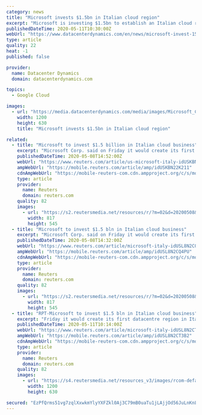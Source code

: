```yaml
---
category: news
title: "Microsoft invests $1.5bn in Italian cloud region"
excerpt: "Microsoft is investing $1.5bn to establish an Italian cloud region in Milan, according to Reuters. In February, Microsoft promised declared it was to invest in Europe with a $1bn injection into its Polish business coinciding with the opening of a new data center."
publishedDateTime: 2020-05-11T10:30:00Z
webUrl: "https://www.datacenterdynamics.com/en/news/microsoft-invest-15bn-italian-cloud-region/"
type: article
quality: 22
heat: -1
published: false

provider:
  name: Datacenter Dynamics
  domain: datacenterdynamics.com

topics:
  - Google Cloud

images:
  - url: "https://media.datacenterdynamics.com/media/images/Microsoft_Cloud.2e16d0ba.fill-1200x630.jpg"
    width: 1200
    height: 630
    title: "Microsoft invests $1.5bn in Italian cloud region"

related:
  - title: "Microsoft to invest $1.5 billion in Italian cloud business"
    excerpt: "Microsoft Corp. said on Friday it would create its first datacentre region in Italy under a $1.5 billion investment plan as the U.S. company expands its cloud computing services to more locations across the world."
    publishedDateTime: 2020-05-08T14:52:00Z
    webUrl: "https://www.reuters.com/article/us-microsoft-italy-idUSKBN22K211"
    ampWebUrl: "https://mobile.reuters.com/article/amp/idUSKBN22K211"
    cdnAmpWebUrl: "https://mobile-reuters-com.cdn.ampproject.org/c/s/mobile.reuters.com/article/amp/idUSKBN22K211"
    type: article
    provider:
      name: Reuters
      domain: reuters.com
    quality: 82
    images:
      - url: "https://s2.reutersmedia.net/resources/r/?m=02&d=20200508&t=2&i=1517951945&w=&fh=545px&fw=&ll=&pl=&sq=&r=LYNXMPEG471BI"
        width: 817
        height: 545
  - title: "Microsoft to invest $1.5 bln in Italian cloud business"
    excerpt: "Microsoft Corp. said on Friday it would create its first datacentre region in Italy under a $1.5 billion investment plan as the U.S. company expands its cloud computing services to more locations across the world."
    publishedDateTime: 2020-05-08T14:32:00Z
    webUrl: "https://www.reuters.com/article/microsoft-italy-idUSL8N2CQ4PU"
    ampWebUrl: "https://mobile.reuters.com/article/amp/idUSL8N2CQ4PU"
    cdnAmpWebUrl: "https://mobile-reuters-com.cdn.ampproject.org/c/s/mobile.reuters.com/article/amp/idUSL8N2CQ4PU"
    type: article
    provider:
      name: Reuters
      domain: reuters.com
    quality: 82
    images:
      - url: "https://s2.reutersmedia.net/resources/r/?m=02&d=20200508&t=2&i=1517951945&w=&fh=545px&fw=&ll=&pl=&sq=&r=LYNXMPEG471BI"
        width: 817
        height: 545
  - title: "RPT-Microsoft to invest $1.5 bln in Italian cloud business"
    excerpt: "Friday it would create its first datacentre region in Italy under a $1.5 billion investment plan as the U.S. company expands its cloud computing services to more locations across the world. Microsoft’s rival Amazon Web Services last week opened a datacentre region in Milan,"
    publishedDateTime: 2020-05-11T10:14:00Z
    webUrl: "https://www.reuters.com/article/microsoft-italy-idUSL8N2CT3B2"
    ampWebUrl: "https://mobile.reuters.com/article/amp/idUSL8N2CT3B2"
    cdnAmpWebUrl: "https://mobile-reuters-com.cdn.ampproject.org/c/s/mobile.reuters.com/article/amp/idUSL8N2CT3B2"
    type: article
    provider:
      name: Reuters
      domain: reuters.com
    quality: 82
    images:
      - url: "https://s4.reutersmedia.net/resources_v3/images/rcom-default.png"
        width: 1200
        height: 630

secured: "EzPfQrms51vg7zqlXxwkmYlyYXFZkl0Aj3C79mB0uaTu1jLAjjOd56JuLnKnLxf5Hu5jdx5CYGhun2ze8RI6GcbYq9P452nYmadE7tm5sgNUWOErwQ1NU4/16LqL/jKdSknkG+lexP+dGvs2ZtyJKoMnOhr3kwgWLMwvHw6AfRFK80pEU7hgEMjr6Sr0MoA0TrEF3cqWj26+evrJfMvxwoA7wxnV4BQXZsXK2AlSnlRzaeGN3vsjbu5ZLIAn6Y5YXffVN7By7ahNRcF4JB/jNvcQyOJ1A0yddR1EphWa2Dh99wBOr/Dc9NrxPyBsy6Xb6iF/a3df48ro0PE98fd24NPZXunI0/MMMbxj3AURGyPv89GBdMZY/RjmPEWqydaZ8TaZ9i++NZadtBqTL/Fgvmi4cpD1sRd4n+wT6da/ffuPaUy2bAqmSYp02PHU9d6ruIzJJoZKQDDR4mH6yq/RnAVErmSJToF/g5Z5KGfvXh4=;QObBN9Ngcapl7z7OarlGHw=="
---
```


